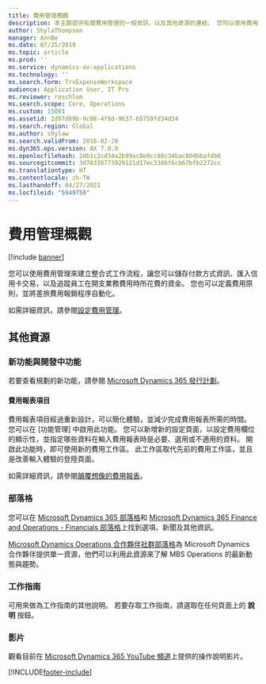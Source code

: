 ```yaml
---
title: 費用管理概觀
description: 本主題提供有關費用管理的一般資訊，以及其他資源的連結。 您可以使用費用管理來建立整合式工作流程，讓您可以儲存付款方式資訊、匯入信用卡交易，以及追蹤員工在開支業務費用時所花費的資金。
author: ShylaThompson
manager: AnnBe
ms.date: 07/25/2019
ms.topic: article
ms.prod: ''
ms.service: dynamics-ax-applications
ms.technology: ''
ms.search.form: TrvExpenseWorkspace
audience: Application User, IT Pro
ms.reviewer: roschlom
ms.search.scope: Core, Operations
ms.custom: 15001
ms.assetid: 2d97d69b-9c08-4f0d-9637-68759fd34d34
ms.search.region: Global
ms.author: shylaw
ms.search.validFrom: 2016-02-28
ms.dyn365.ops.version: AX 7.0.0
ms.openlocfilehash: 2db1c2cd34a2b99ac8e0cc88c34bac804bbafdb6
ms.sourcegitcommit: 3d78338773929121d17ec3386f6cb67bfb2272cc
ms.translationtype: HT
ms.contentlocale: zh-TW
ms.lasthandoff: 04/27/2021
ms.locfileid: "5949759"
---
```

# <a name="expense-management-overview"></a>費用管理概觀

[!include [banner](../includes/banner.md)]

您可以使用費用管理來建立整合式工作流程，讓您可以儲存付款方式資訊、匯入信用卡交易，以及追蹤員工在開支業務費用時所花費的資金。 您也可以定義費用原則，並將差旅費用報銷程序自動化。

如需詳細資訊，請參閱[設定費用管理](plan-expense-management.md)。

## <a name="additional-resources"></a>其他資源

### <a name="whats-new-and-in-development"></a>新功能與開發中功能

若要查看規劃的新功能，請參閱 [Microsoft Dynamics 365 發行計劃](/dynamics365/release-plans/)。

#### <a name="expense-report-entry"></a>費用報表項目

費用報表項目經過重新設計，可以簡化體驗，並減少完成費用報表所需的時間。 您可以在 [功能管理] 中啟用此功能。 您可以新增新的設定頁面，以設定費用欄位的顯示性，並指定哪些資料在輸入費用報表時是必要、選用或不適用的資料。 開啟此功能時，即可使用新的費用工作區。 此工作區取代先前的費用工作區，並且是改善輸入體驗的登陸頁面。

如需詳細資訊，請參閱[顛覆想像的費用報表](ExpenseWorkspaceNew.md)。

### <a name="blogs"></a>部落格

您可以在 [Microsoft Dynamics 365 部落格](https://community.dynamics.com/b/msftdynamicsblog?c=Enterprise)和 [Microsoft Dynamics 365 Finance and Operations - Financials 部落格](https://community.dynamics.com/365/financeandoperations/b/financials)上找到選項、新聞及其他資訊。

[Microsoft Dynamics Operations 合作夥伴社群部落格](https://community.dynamics.com/partner/b/operationspartnercommunityblog)為 Microsoft Dynamics 合作夥伴提供單一資源，他們可以利用此資源來了解 MBS Operations 的最新動態與趨勢。

### <a name="task-guides"></a>工作指南

可用來做為工作指南的其他説明。 若要存取工作指南，請選取在任何頁面上的 **說明** 按鈕。

### <a name="videos"></a>影片

觀看目前在 [Microsoft Dynamics 365 YouTube 頻道](https://www.youtube.com/channel/UCJGCg4rB3QSs8y_1FquelBQ)上提供的操作說明影片。


[!INCLUDE[footer-include](../includes/footer-banner.md)]